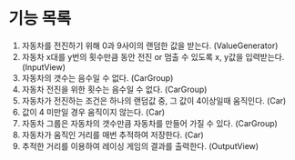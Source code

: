 # 기능 목록
1. 자동차를 전진하기 위해 0과 9사이의 랜덤한 값을 받는다. (ValueGenerator)
2. 자동차 x대를 y번의 횟수만큼 동안 전진 or 멈출 수 있도록 x, y값을 입력받는다. (InputView)
3. 자동차의 갯수는 음수일 수 없다. (CarGroup)
4. 자동차 전진을 위한 횟수는 음수일 수 없다. (CarGroup)
5. 자동차가 전진하는 조건은 하나의 랜덤값 중, 그 값이 4이상일때 움직인다. (Car)
6. 값이 4 미만일 경우 움직이지 않는다. (Car)
7. 자동차 그룹은 자동차의 갯수만큼 자동차를 만들어 가질 수 있다. (CarGroup)
8. 자동차가 움직인 거리를 매번 추적하여 저장한다. (Car)
9. 추적한 거리를 이용하여 레이싱 게임의 결과를 출력한다. (OutputView)
